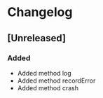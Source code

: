 # Changelog

## [Unreleased]

### Added
- Added method log
- Added method recordError
- Added method crash
